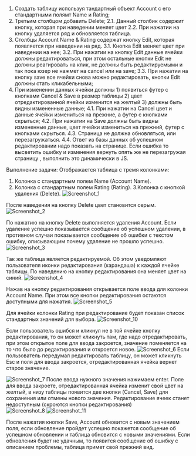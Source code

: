 1.	Создать таблицу используя тандартный объект Account с его стандартными полямт Name и Rating; 
2.	Третьим столбцом добавить Delete;
  2.1.	Данный столбик содержит кнопку, которая при наведении меняет цвет
  2.2.	При нажатии на кнопку удаляется ряд и обновляется таблица.
3.	Столбцы Account Name & Rating содержат кнопку Edit, которая появляется при наведении на ряд. 
  3.1.	Кнопка Edit меняет цвет при наведении на нее;
  3.2.	При нажатии на кнопку Edit данные ячейки должны редактироваться, при этом остальные кнопки Edit не должны реагировать на клик, не должны быть редактируемыми и так пока юзер не нажмет на cancel или на save;
  3.3.	При нажатии на кнопку save все ячейки снова можно редактировать, кнопки Edit должны стать кликабельными;
4.	При изменении данных ячейки должны 1) появиться футер с кнопками Cancel & Save в размер таблицы 2) цвет отредактированной ячейки изменится на желтый 3) должны быть видны измененные данные;
  4.1.	При нажатии на Cancel цвет и данные ячейки измениться на прежние, а футер с кнопками скрыться;
  4.2.	При нажатии на Save должны быть видны измененные данные, цвет ячейки измениться на прежний, футер с кнопками скрыться.
  4.3.	Страница не должна обновляться, или перезагружаться.
  4.4.	Ответ из базы данных об успешном редактировании надо показать на странице. Если ошибка то высветить ошибку и изменения вернуть опять же не перезагружая страницу , выполнить это динамически в JS.

Выполнение задачи:
Отображается таблица с тремя колонками:
1. Колонка с стандартным полем Name (Account Name). 
2. Колонка с стандартным полем Rating (Rating). 
3.Колонка с кнопкой удаления (Delete). 
![Screenshot_1](https://user-images.githubusercontent.com/84872903/134809332-9c3f0767-c417-4b72-a2e9-4f174613a606.png)

После наведения на кнопку Delete цвет становится серым. 
![Screenshot_2](https://user-images.githubusercontent.com/84872903/134809346-d67baf18-5b88-462b-b899-8e58d2c02f9c.png)

По нажатию на кнопку Delete выполняется удаления Account. Если удаление успешно показывается сообщение об успешном удалении, в противном случаи показывается сообщение об ошибки с текстом ошибку, описывающим почему удаление не прошло успешно. 
![Screenshot_3](https://user-images.githubusercontent.com/84872903/134809365-95e0c848-a92c-4dc0-9645-574e59e06ca4.png)

Так же таблица является редактируемой. Об этом уведомляют пользователя иконки редактирования (карандаша) к каждой ячейке таблицы. По наведению на кнопку редактирования она меняет цвет на синий. 
![Screenshot_4](https://user-images.githubusercontent.com/84872903/134809472-aaf80c46-51b6-4a28-ac77-d0c208e74af1.png)

Нажав на кнопку редактирования открывается поле ввода для колонки Account Name. При этом все кнопки редактирования остаются доступными для нажатия.
 ![Screenshot_5](https://user-images.githubusercontent.com/84872903/134809486-349d6d04-e7b0-49e5-848d-758a1c354684.png)
 
Для ячейки колонки Rating при редактирование будет показан список стандартных значений для выбора.
![Screenshot_10](https://user-images.githubusercontent.com/84872903/134809518-4597ca4d-5019-4ae3-81d7-fc7b75fe2ce4.png)


Если пользователь ошибся и кликнул не в той ячейке кнопку редактирования, то он может кликнуть там, где надо отредактировать, при этом открытое поле для ввода закроется, значение поменяется на то что было до редактирования и откроется новое.
![Screenshot_6](https://user-images.githubusercontent.com/84872903/134809527-92c1fc30-adee-4db4-9ce5-33b5636f3d94.png)
Если пользователь передумал редактировать таблицу, он может кликнуть Esc и поля для ввода закроется, отредактированная ячейка вернет старое значение.

![Screenshot_7](https://user-images.githubusercontent.com/84872903/134809544-579bed9d-5305-4dbe-aaa7-530894054f18.png)
После ввода нужного значения нажимаем enter. Поле для ввода закроете, отредактированная ячейка изменит свой цвет на желтый, в низу таблицы появится две кнопки (Cancel, Save) для сохранения или отмены нового значения. Редактирование ячеек станет недоступным (скроются кнопки редактирования)  
 ![Screenshot_8](https://user-images.githubusercontent.com/84872903/134809575-20f29f56-6311-4e55-becd-284ea8f5c6e0.png)
 ![Screenshot_11](https://user-images.githubusercontent.com/84872903/134809582-51525b3c-ddf4-4e85-a61a-a201dd2d8d70.png)

После нажатия кнопки Save, Account обновится с новым значением поля, если обновление пройдет успешно покажется сообщение об успешном обновлении и таблица обновится с новыми значениями. Если обновления будет не удачным, то появится сообщение об ошибку с описанием проблемы, таблица примет свой прежний вид. 
